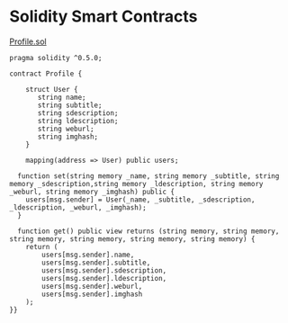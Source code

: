# Solidity Smart Contracts

[Profile.sol](https://github.com/luc1dLife/SmartContracts/blob/master/Profile_0.5.0.sol)

    pragma solidity ^0.5.0;

    contract Profile {

        struct User {
           string name;
           string subtitle;
           string sdescription;
           string ldescription;
           string weburl;
           string imghash;
        }

        mapping(address => User) public users; 

      function set(string memory _name, string memory _subtitle, string memory _sdescription,string memory _ldescription, string memory _weburl, string memory _imghash) public {
        users[msg.sender] = User(_name, _subtitle, _sdescription, _ldescription, _weburl, _imghash);
      }

      function get() public view returns (string memory, string memory, string memory, string memory, string memory, string memory) {
        return (
            users[msg.sender].name, 
            users[msg.sender].subtitle, 
            users[msg.sender].sdescription, 
            users[msg.sender].ldescription, 
            users[msg.sender].weburl, 
            users[msg.sender].imghash
        );
    }}